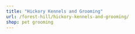 ```yaml
---
title: "Hickory Kennels and Grooming"
url: /forest-hill/hickory-kennels-and-grooming/
shop: pet grooming
---
```

